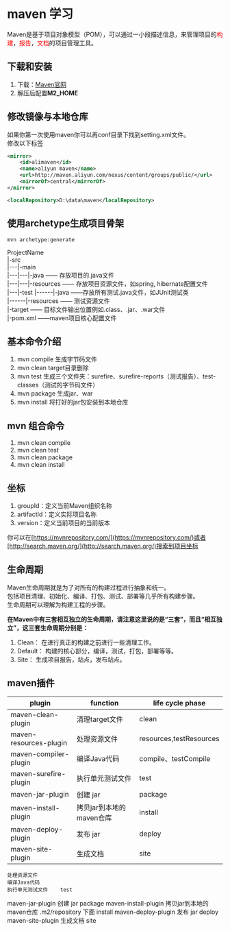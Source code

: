 # maven 学习
Maven是基于项目对象模型（POM），可以通过一小段描述信息，来管理项目的<font color="red">构建</font>，<font color="red">报告</font>，<font color="red">文档</font>的项目管理工具。

## 下载和安装
1. 下载：[Maven官网](http://maven.apache.org/download.cgi)
2. 解压后配置**M2_HOME**

## 修改镜像与本地仓库
如果你第一次使用maven你可以再conf目录下找到setting.xml文件。  
修改以下标签
```xml
<mirror>
    <id>alimaven</id>
    <name>aliyun maven</name>
    <url>http://maven.aliyun.com/nexus/content/groups/public/</url>
    <mirrorOf>central</mirrorOf>
</mirror>

<localRepository>D:\data\maven</localRepository>
```
## 使用archetype生成项目骨架
```shell
mvn archetype:generate
```

ProjectName  
  |-src  
  |---|-main  
  |---|---|-java        —— 存放项目的.java文件  
  |---|---|-resources   —— 存放项目资源文件，如spring,   hibernate配置文件  
  |---|-test 
  |------|-java        ——存放所有测试.java文件，如JUnit测试类  
  |------|-resources   —— 测试资源文件  
  |-target             —— 目标文件输出位置例如.class、.jar、.war文件  
  |-pom.xml           ——maven项目核心配置文件  



## 基本命令介绍
1. mvn compile 生成字节码文件
2. mvn clean target目录删除
3. mvn test 生成三个文件夹：surefire、surefire-reports（测试报告）、test-classes（测试的字节码文件）
4. mvn package 生成jar、war
5. mvn install 将打好的jar包安装到本地仓库

## mvn 组合命令
1. mvn clean compile
2. mvn clean test
3. mvn clean package
4. mvn clean install

## 坐标
1. groupId：定义当前Maven组织名称
2. artifactId：定义实际项目名称
3. version：定义当前项目的当前版本

你可以在[https://mvnrepository.com/](https://mvnrepository.com/)或者[http://search.maven.org/](http://search.maven.org/)搜索到项目坐标

## 生命周期
Maven生命周期就是为了对所有的构建过程进行抽象和统一。  
包括项目清理、初始化、编译、打包、测试、部署等几乎所有构建步骤。  
生命周期可以理解为构建工程的步骤。  

**在Maven中有三套相互独立的生命周期，请注意这里说的是“三套”，而且“相互独立”，这三套生命周期分别是：**   
1. Clean： 在进行真正的构建之前进行一些清理工作。 
2. Default： 构建的核心部分，编译，测试，打包，部署等等。 
3. Site： 生成项目报告，站点，发布站点。 

## maven插件
| plugin | function | life cycle phase |
| ------ | ------ | ------ |
| maven-clean-plugin | 清理target文件 | clean |
| maven-resources-plugin | 处理资源文件 | resources,testResources |
| maven-compiler-plugin | 编译Java代码 | compile、testCompile |
| maven-surefire-plugin | 执行单元测试文件 | test |
| maven-jar-plugin | 创建 jar | package |
| maven-install-plugin | 拷贝jar到本地的maven仓库 | install |
| maven-deploy-plugin | 发布 jar | deploy |
| maven-site-plugin | 生成文档 | site |

		
		
	处理资源文件	
	编译Java代码	
	执行单元测试文件	test
maven-jar-plugin	创建 jar	package
maven-install-plugin	拷贝jar到本地的maven仓库 .m2/repository 下面	install
maven-deploy-plugin	发布 jar	deploy
maven-site-plugin	生成文档	site
